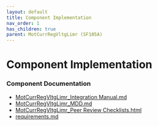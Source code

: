 ```yaml
---
layout: default
title: Component Implementation
nav_order: 1
has_children: true
parent: MotCurrRegVltgLimr (SF105A)
---
```

# Component Implementation
### Component Documentation

- [MotCurrRegVltgLimr_Integration Manual.md](doc/MotCurrRegVltgLimr_Integration%20Manual.md)
- [MotCurrRegVltgLimr_MDD.md](doc/MotCurrRegVltgLimr_MDD.md)
- [MotCurrRegVltgLimr_Peer Review Checklists.html](doc/MotCurrRegVltgLimr_Peer%20Review%20Checklists.html)
- [requirements.md](doc/requirements.md)

